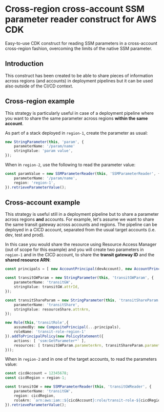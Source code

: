 # Cross-region cross-account SSM parameter reader construct for AWS CDK

Easy-to-use CDK construct for reading SSM parameters in a cross-account cross-region fashion, overcoming the limits of the native SSM parameter. 

## Introduction

This construct has been created to be able to share pieces of information across regions (and accounts) in deployment pipelines but it can be used also outside of the CI/CD context.

## Cross-region example

This strategy is particularly useful in case of a deployment pipeline where you want to share the same parameter across regions **within the same account**.

As part of a stack deployed in ```region-1```, create the parameter as usual:

```typescript
new StringParameter(this, 'param', {
    parameterName: '/param/name'
    stringValue: 'param value',
});
```

When in ```region-2```, use the following to read the parameter value:

```typescript
const paramValue = new SSMParameterReader(this, 'SSMParameterReader', {
    parameterName: '/param/name',
    region: 'region-1',
}).retrieveParameterValue();
```

## Cross-account example

This strategy is useful still in a deployment pipeline but to share a parameter across regions **and** accounts.
For example, let's assume we want to share the same transit gateway across accounts and regions.
The pipeline can be deployed in a CICD account, separated from the usual target accounts (i.e. dev, test and prod).

In this case you would share the resource using Resource Access Manager (out of scope for this example) and you will create two parameters in ```region-1``` and in the CICD account, to share the **transit gateway ID** and the **shared resource ARN**:

```typescript
const principals = [ new AccountPrincipal(devAccount), new AccountPrincipal(testAccount), new AccountPrincipal(prodAccount)];

const transitGWParam = new StringParameter(this, 'transitGWParam', {
    parameterName: 'transitGW',
    stringValue: transitGW.attrId,
});

const transitShareParam = new StringParameter(this, 'transitShareParam', {
    parameterName: 'transitShare',
    stringValue: resourceShare.attrArn,
});

new Role(this,'transitRole',{
    assumedBy: new CompositePrincipal(...principals),
    roleName: 'transit-role-region-1'
}).addToPrincipalPolicy(new PolicyStatement({
    actions: [ 'ssm:GetParameter*' ],
    resources: [ transitGWParam.parameterArn, transitShareParam.parameterArn ]
}));
```

When in ```region-2``` and in one of the target accounts, to read the parameters value:
```typescript
const cicdAccount = 12345678;
const cicdRegion = region-1;

const transitGW = new SSMParameterReader(this, 'transitGWReader', { 
    parameterName: 'transitGW', 
    region: cicdRegion,
    roleArn: `arn:aws:iam::${cicdAccount}:role/transit-role-${cicdRegion}`
}).retrieveParameterValue();
```